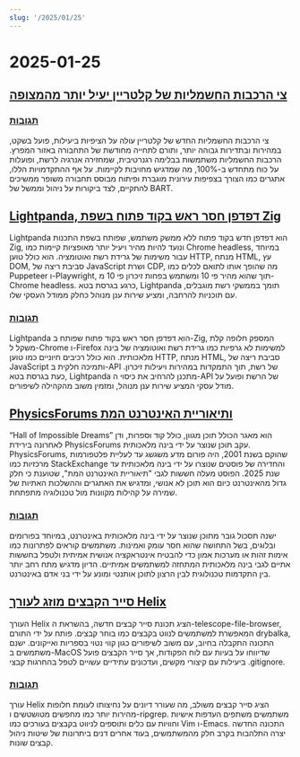 ```yaml
---
slug: '/2025/01/25'
---
```


# 2025-01-25

## [צי הרכבות החשמליות של קלטריין יעיל יותר מהמצופה](https://www.caltrain.com/news/caltrains-electric-fleet-more-efficient-expected)

### [תגובות](https://news.ycombinator.com/item?id=42818692)

צי הרכבות החשמליות החדש של קלטריין עולה על הציפיות ביעילות, פועל בשקט, במהירות ובתדירות גבוהה יותר, ותורם לתחייה מחודשת של התחבורה באזור המפרץ. הרכבות החשמליות משתמשות בבלימה רגנרטיבית, שמחזירה אנרגיה לרשת, ופועלות על כוח מתחדש ב-100%, מה שמדגיש מחויבות לקיימות. על אף ההתקדמויות הללו, אתגרים כמו הצורך בצפיפות עירונית מוגברת ופיתוח מבוסס תחבורה משופר ממשיכים להתקיים, לצד ביקורות על ניהול וממשל של BART.

## [Lightpanda, דפדפן חסר ראש בקוד פתוח בשפת Zig](https://github.com/lightpanda-io/browser)

Lightpanda הוא דפדפן חדש בקוד פתוח ללא ממשק משתמש, שפותח בשפת התכנות Zig, ונועד להיות מהיר ויעיל יותר מאופציות קיימות כמו Chrome headless, במיוחד עבור משימות של גרידת רשת ואוטומציה. הוא כולל טוען HTTP, מנתח HTML, עץ DOM, סביבת ריצה של JavaScript ושרת CDP, מה שהופך אותו לתואם לכלים כמו Puppeteer ו-Playwright, תוך שהוא מהיר פי 10 ומשתמש בפחות זיכרון פי 10 מ-Chrome headless. כרגע בגרסת בטא, Lightpanda תומך בממשקי רשת מוגבלים, עם תוכניות להרחבה, ומציע שירות ענן מנוהל כחלק ממודל העסקי שלו.

### [תגובות](https://news.ycombinator.com/item?id=42817439)

Lightpanda הוא דפדפן חסר ראש בקוד פתוח שפותח ב-Zig, המספק חלופה קלת משקל ל-Chrome ו-Firefox למשימות לא גרפיות כמו גרידת רשת ואוטומציה של בינה מלאכותית. הוא כולל רכיבים חיוניים כמו טוען HTTP, מנתח HTML, סביבת ריצה של JavaScript ותמיכה חלקית ב-API של רשת, תוך התמקדות במהירות ויעילות זיכרון. כעת בגרסת בטא, Lightpanda מתכנן להרחיב את כיסוי ה-API של הרשת ופועל על מודל עסקי המציע שירות ענן מנוהל, ומזמין משוב מהקהילה לשיפורים.

## [PhysicsForums ותיאוריית האינטרנט המת](https://hallofdreams.org/posts/physicsforums/)

“Hall of Impossible Dreams” הוא מאגר הכולל תוכן מגוון, כולל קוד וספרות, ודן לאחרונה בירידת PhysicsForums עקב תוכן שנוצר על ידי בינה מלאכותית. PhysicsForums, שהוקם בשנת 2001, היה פורום מדע משגשג עד לעליית פלטפורמות מרכזיות כמו StackExchange והחדירה של פוסטים שנוצרו על ידי בינה מלאכותית עד שנת 2025. הפוסט מעלה חששות לגבי "תיאוריית האינטרנט המת", שטוענת כי חלק גדול מהאינטרנט כיום הוא תוכן לא אנושי, ומדגיש את האתגרים וההשלכות האתיות של שמירה על קהילות מקוונות מול טכנולוגיה מתפתחת.

### [תגובות](https://news.ycombinator.com/item?id=42816284)

ישנה תסכול גובר מתוכן שנוצר על ידי בינה מלאכותית באינטרנט, במיוחד בפורומים ובלוגים, בשל התחושה שהוא חסר עומק ואמינות. משתמשים קוראים לפתרונות כמו אימות זהות או מערכות אמון כדי להבטיח אינטראקציה אנושית אמיתית ולטפל בחששות אתיים לגבי בינה מלאכותית המתחזה למשתמשים אמיתיים. הדיון מדגיש מתח רחב יותר בין התקדמות טכנולוגית לבין הרצון לתוכן אותנטי ומונע על ידי בני אדם באינטרנט.

## [סייר הקבצים מוזג לעורך Helix](https://github.com/helix-editor/helix/pull/11285)

העורך Helix הציג תכונת סייר קבצים חדשה, בהשראת ה-telescope-file-browser, המאפשרת למשתמשים לנווט בקבצים כמו בוחר קבצים. פותח על ידי התורם drybalka, התכונה התקבלה בחיוב, עם משוב לשיפורים כגון קווי נטוי בספריות ואייקונים. ישנם משתמשים ב-MacOS שדיווחו על בעיות עם לוח הפקודות, אך סייר הקבצים פועל ביעילות עם קיצורי מקשים, ועדכונים עתידיים עשויים לטפל בהחרגות קבצי .gitignore.

### [תגובות](https://news.ycombinator.com/item?id=42818278)

עורך Helix הציג סייר קבצים משולב, מה שעורר דיונים על נחיצותו לעומת חלופות מהירות יותר כמו מחפשים מטושטשים ו-ripgrep. משתמשים משתפים העדפות אישיות וחוויות עם כלים ותוספים לניווט בקבצים בעורכים כמו Vim ו-Emacs. התכונה החדשה יצרה התלהבות בקרב חלק מהמשתמשים, בעוד אחרים דנים ביתרונות של שיטות ניהול קבצים שונות.

<head>
  <meta property="og:title" content="צי הרכבות החשמליות של קלטריין יעיל יותר מהמצופה" />
  <meta property="og:type" content="website" />
  <meta property="og:image" content="https://og.cho.sh/api/og/?title=%D7%A6%D7%99%20%D7%94%D7%A8%D7%9B%D7%91%D7%95%D7%AA%20%D7%94%D7%97%D7%A9%D7%9E%D7%9C%D7%99%D7%95%D7%AA%20%D7%A9%D7%9C%20%D7%A7%D7%9C%D7%98%D7%A8%D7%99%D7%99%D7%9F%20%D7%99%D7%A2%D7%99%D7%9C%20%D7%99%D7%95%D7%AA%D7%A8%20%D7%9E%D7%94%D7%9E%D7%A6%D7%95%D7%A4%D7%94&subheading=%D7%99%D7%95%D7%9D%20%D7%A9%D7%91%D7%AA%2C%2025%20%D7%91%D7%99%D7%A0%D7%95%D7%90%D7%A8%202025%3A%20%D7%A1%D7%99%D7%9B%D7%95%D7%9D%20%D7%97%D7%93%D7%A9%D7%95%D7%AA%20Hacker" />
</head>
